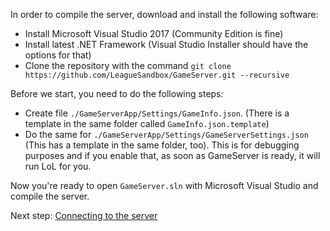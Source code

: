 In order to compile the server, download and install the following software:
* Install Microsoft Visual Studio 2017 (Community Edition is fine)
* Install latest .NET Framework (Visual Studio Installer should have the options for that)
* Clone the repository with the command `git clone https://github.com/LeagueSandbox/GameServer.git --recursive`

Before we start, you need to do the following steps:
* Create file `./GameServerApp/Settings/GameInfo.json`. (There is a template in the same folder called `GameInfo.json.template`)
* Do the same for `./GameServerApp/Settings/GameServerSettings.json` (This has a template in the same folder, too). This is for debugging purposes and if you enable that, as soon as GameServer is ready, it will run LoL for you.

Now you're ready to open `GameServer.sln` with Microsoft Visual Studio and compile the server.

Next step: [Connecting to the server](https://github.com/LeagueSandbox/GameServer/wiki/2.-Connecting-to-the-server)

